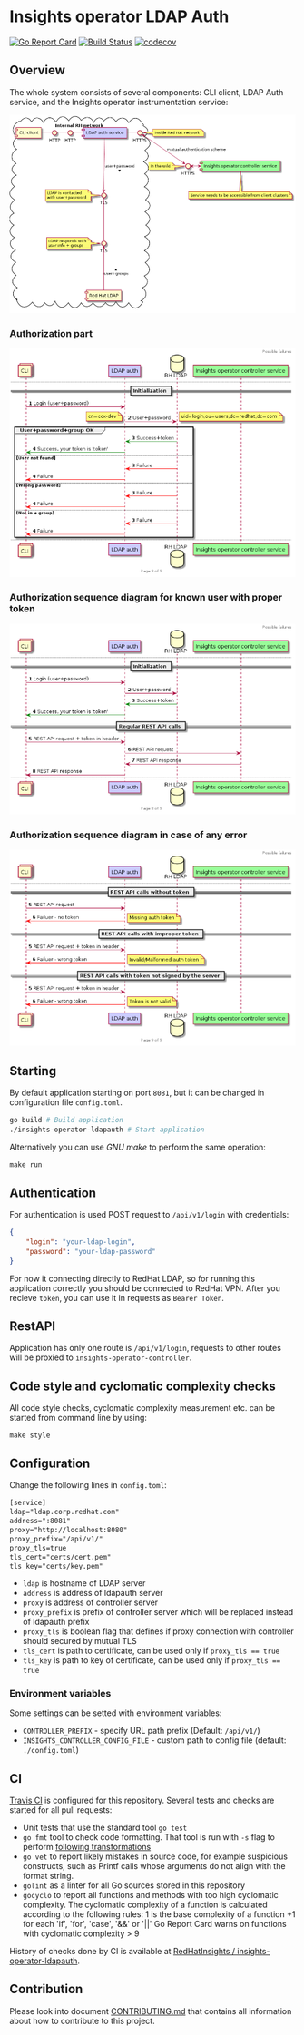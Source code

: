 # Insights operator LDAP Auth

[![Go Report Card](https://goreportcard.com/badge/github.com/RedHatInsights/insights-operator-ldapauth)](https://goreportcard.com/report/github.com/RedHatInsights/insights-operator-ldapauth)
[![Build Status](https://travis-ci.org/RedHatInsights/insights-operator-ldapauth.svg?branch=master)](https://travis-ci.org/RedHatInsights/insights-operator-ldapauth)
[![codecov](https://codecov.io/gh/RedHatInsights/insights-operator-ldapauth/branch/master/graph/badge.svg)](https://codecov.io/gh/RedHatInsights/insights-operator-ldapauth)

## Overview

The whole system consists of several components: CLI client, LDAP Auth service, and the Insights operator instrumentation service:

![Components](doc/components.png)

### Authorization part

![Diagram2](doc/auth_sequence_002.png)

### Authorization sequence diagram for known user with proper token

![Diagram7](doc/auth_sequence_007.png)

### Authorization sequence diagram in case of any error

![Diagram8](doc/auth_sequence_008.png)

## Starting

By default application starting on port `8081`, but it can be changed in configuration file `config.toml`.

```Bash
go build # Build application
./insights-operator-ldapauth # Start application
```

Alternatively you can use *GNU make* to perform the same operation:

```
make run
```

## Authentication

For authentication is used POST request to `/api/v1/login` with credentials:
```JSON
{
	"login": "your-ldap-login",
	"password": "your-ldap-password"
}
```

For now it connecting directly to RedHat LDAP, so for running this application correctly you should be connected to RedHat VPN. After you recieve `token`, you can use it in requests as `Bearer Token`.

## RestAPI

Application has only one route is `/api/v1/login`, requests to other routes will be proxied to `insights-operator-controller`.

## Code style and cyclomatic complexity checks

All code style checks, cyclomatic complexity measurement etc. can be started from command line by using:

```
make style
```

## Configuration

Change the following lines in `config.toml`:

```
[service]
ldap="ldap.corp.redhat.com"
address=":8081"
proxy="http://localhost:8080"
proxy_prefix="/api/v1/"
proxy_tls=true
tls_cert="certs/cert.pem"
tls_key="certs/key.pem"
```

 - `ldap` is hostname of LDAP server
 - `address` is address of ldapauth server
 - `proxy` is address of controller server
 - `proxy_prefix` is prefix of controller server which will be replaced instead of ldapauth prefix
 - `proxy_tls` is boolean flag that defines if proxy connection with controller should secured by mutual TLS
 - `tls_cert` is path to certificate, can be used only if `proxy_tls == true`
 - `tls_key` is path to key of certificate, can be used only if `proxy_tls == true`

### Environment variables

Some settings can be setted with environment variables:

 - `CONTROLLER_PREFIX` - specify URL path prefix (Default: `/api/v1/`)
 - `INSIGHTS_CONTROLLER_CONFIG_FILE` - custom path to config file (default: `./config.toml`)

## CI

[Travis CI](https://travis-ci.com/) is configured for this repository. Several tests and checks are started for all pull requests:

* Unit tests that use the standard tool `go test`
* `go fmt` tool to check code formatting. That tool is run with `-s` flag to perform [following transformations](https://golang.org/cmd/gofmt/#hdr-The_simplify_command)
* `go vet` to report likely mistakes in source code, for example suspicious constructs, such as Printf calls whose arguments do not align with the format string.
* `golint` as a linter for all Go sources stored in this repository
* `gocyclo` to report all functions and methods with too high cyclomatic complexity. The cyclomatic complexity of a function is calculated according to the following rules: 1 is the base complexity of a function +1 for each 'if', 'for', 'case', '&&' or '||' Go Report Card warns on functions with cyclomatic complexity > 9

History of checks done by CI is available at [RedHatInsights / insights-operator-ldapauth](https://travis-ci.org/RedHatInsights/insights-operator-ldapauth).


## Contribution

Please look into document [CONTRIBUTING.md](CONTRIBUTING.md) that contains all information about how to contribute to this project.

